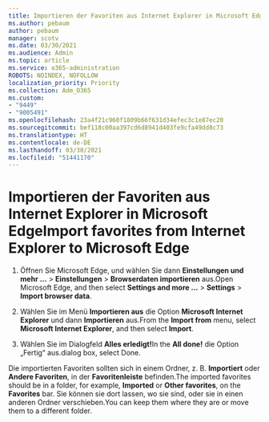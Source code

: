 ```yaml
---
title: Importieren der Favoriten aus Internet Explorer in Microsoft Edge
ms.author: pebaum
author: pebaum
manager: scotv
ms.date: 03/30/2021
ms.audience: Admin
ms.topic: article
ms.service: o365-administration
ROBOTS: NOINDEX, NOFOLLOW
localization_priority: Priority
ms.collection: Adm_O365
ms.custom:
- "9449"
- "9005491"
ms.openlocfilehash: 23a4f21c960f1809b66f631d34efec3c1e87ec20
ms.sourcegitcommit: bef118c00aa397cd6d8941d403fe9cfa49dd8c73
ms.translationtype: HT
ms.contentlocale: de-DE
ms.lasthandoff: 03/30/2021
ms.locfileid: "51441170"
---
```

# <a name="import-favorites-from-internet-explorer-to-microsoft-edge"></a><span data-ttu-id="7fa2a-102">Importieren der Favoriten aus Internet Explorer in Microsoft Edge</span><span class="sxs-lookup"><span data-stu-id="7fa2a-102">Import favorites from Internet Explorer to Microsoft Edge</span></span>

1. <span data-ttu-id="7fa2a-103">Öffnen Sie Microsoft Edge, und wählen Sie dann **Einstellungen und mehr ...** > **Einstellungen** > **Browserdaten importieren** aus.</span><span class="sxs-lookup"><span data-stu-id="7fa2a-103">Open Microsoft Edge, and then select **Settings and more ...** > **Settings** > **Import browser data**.</span></span>

1. <span data-ttu-id="7fa2a-104">Wählen Sie im Menü **Importieren aus** die Option **Microsoft Internet Explorer** und dann **Importieren** aus.</span><span class="sxs-lookup"><span data-stu-id="7fa2a-104">From the **Import from** menu, select **Microsoft Internet Explorer**, and then select **Import**.</span></span>

1. <span data-ttu-id="7fa2a-105">Wählen Sie im Dialogfeld **Alles erledigt!**</span><span class="sxs-lookup"><span data-stu-id="7fa2a-105">In the **All done!**</span></span> <span data-ttu-id="7fa2a-106">die Option „Fertig“ aus.</span><span class="sxs-lookup"><span data-stu-id="7fa2a-106">dialog box, select Done.</span></span>

<span data-ttu-id="7fa2a-107">Die importierten Favoriten sollten sich in einem Ordner, z. B. **Importiert** oder **Andere Favoriten**, in der **Favoritenleiste** befinden.</span><span class="sxs-lookup"><span data-stu-id="7fa2a-107">The imported favorites should be in a folder, for example, **Imported** or **Other favorites**, on the **Favorites** bar.</span></span> <span data-ttu-id="7fa2a-108">Sie können sie dort lassen, wo sie sind, oder sie in einen anderen Ordner verschieben.</span><span class="sxs-lookup"><span data-stu-id="7fa2a-108">You can keep them where they are or move them to a different folder.</span></span>